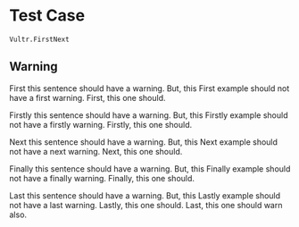 # Test Case

    Vultr.FirstNext

## Warning

First this sentence should have a warning. But, this First example should not have a first warning. First, this one should.

Firstly this sentence should have a warning. But, this Firstly example should not have a firstly warning. Firstly, this one should.

Next this sentence should have a warning. But, this Next example should not have a next warning. Next, this one should.

Finally this sentence should have a warning. But, this Finally example should not have a finally warning. Finally, this one should.

Last this sentence should have a warning. But, this Lastly example should not have a last warning. Lastly, this one should. Last, this one should warn also.
